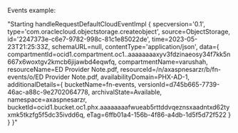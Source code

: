 Events example:

"Starting handleRequestDefaultCloudEventImpl
{
    specversion='0.1',
    type='com.oraclecloud.objectstorage.createobject',
    source=ObjectStorage,
    id='2247373e-c6e7-9782-998c-81c1e85022de',
    time=2023-05-23T21:25:33Z,
    schemaURL=null,
    contentType='application/json',
    data={
        compartmentId=ocid1.compartment.oc1..aaaaaaaaxyv3fdzinaeosy34f7kk5n667x6woxtgv2kmcb6jijawbd4eqwfq,
        compartmentName=varushah,
        resourceName=ED Provider Note.pdf,
        resourceId=/n/axaspnesarzr/b/fn-events/o/ED Provider Note.pdf, availabilityDomain=PHX-AD-1,
        additionalDetails={
            bucketName=fn-events,
            versionId=d745b665-7739-46ac-a88c-9e2702064778,
            archivalState=Available,
            namespace=axaspnesarzr,
            bucketId=ocid1.bucket.oc1.phx.aaaaaaaafwueab5rttddvqeznsxaadntxd62tyxmk5tkzfg5f5dc35ivdd6q,
            eTag=6ffb01a4-156b-4f86-a4db-1d5f5d72f522
        }
    }
}"